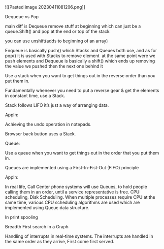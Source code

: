 ![[Pasted image 20230411081206.png]]

Dequeue vs Pop  

main diff is Dequeue remove stuff at beginning which can just be a queue.Shift() and pop at the end or top of the stack  

you can use unshift(adds to beginning of an array)  

Enqueue is basically push() which Stacks and Queues both use, and as for pop() it is used with Stacks to remove element  at the same point were we push elements and Dequeue is basically a shift() which ends up removing the value we pushed then the next one behind it 

Use a stack when you want to get things out in the reverse order than you put them in. 

Fundamentally whenever you need to put a reverse gear & get the elements in constant time, use a Stack.  

Stack follows LIFO it’s just a way of arranging data. 

Appln: 

Achieving the undo operation in notepads. 

Browser back button uses a Stack. 

Queue: 

Use a queue when you want to get things out in the order that you put them in. 

Queues are implemented using a First-In-Fist-Out (FIFO) principle 

Appln: 

In real life, Call Center phone systems will use Queues, to hold people calling them in an order, until a service representative is free. CPU scheduling, Disk Scheduling. When multiple processes require CPU at the same time, various CPU scheduling algorithms are used which are implemented using Queue data structure. 

In print spooling 

Breadth First search in a Graph 

Handling of interrupts in real-time systems. The interrupts are handled in the same order as they arrive, First come first served.